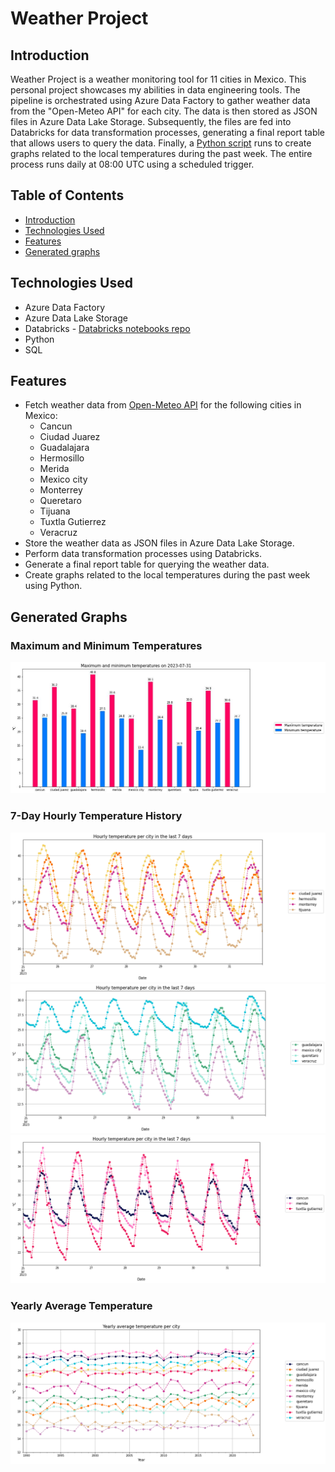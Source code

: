 # Weather Project 

## Introduction

Weather Project is a weather monitoring tool for 11 cities in Mexico. This personal project showcases my abilities in data engineering tools. The pipeline is orchestrated using Azure Data Factory to gather weather data from the "Open-Meteo API" for each city. The data is then stored as JSON files in Azure Data Lake Storage. Subsequently, the files are fed into Databricks for data transformation processes, generating a final report table that allows users to query the data. Finally, a [Python script](https://github.com/GP-20/weather_project_databricks/blob/main/Notebooks/reports/weather_graphs.py) runs to create graphs related to the local temperatures during the past week. The entire process runs daily at 08:00 UTC using a scheduled trigger.

## Table of Contents

- [Introduction](#introduction)
- [Technologies Used](#technologies-used)
- [Features](#features)
- [Generated graphs](#generated-graphs)

## Technologies Used

- Azure Data Factory
- Azure Data Lake Storage
- Databricks - [Databricks notebooks repo](https://github.com/GP-20/weather_project_databricks)
- Python
- SQL

## Features

- Fetch weather data from [Open-Meteo API](https://open-meteo.com/en/features#available-apis) for the following cities in Mexico:
  - Cancun
  - Ciudad Juarez
  - Guadalajara
  - Hermosillo
  - Merida
  - Mexico city
  - Monterrey
  - Queretaro
  - Tijuana
  - Tuxtla Gutierrez
  - Veracruz
- Store the weather data as JSON files in Azure Data Lake Storage.
- Perform data transformation processes using Databricks.
- Generate a final report table for querying the weather data.
- Create graphs related to the local temperatures during the past week using Python.

## Generated Graphs

### Maximum and Minimum Temperatures
![max and min](https://raw.githubusercontent.com/GP-20/weather_project_databricks/main/Notebooks/reports/images/max_and_min.jpeg)
### 7-Day Hourly Temperature History
![7-day-n](https://raw.githubusercontent.com/GP-20/weather_project_databricks/main/Notebooks/reports/images/hourly_north.png)
![7-day-c](https://raw.githubusercontent.com/GP-20/weather_project_databricks/main/Notebooks/reports/images/hourly_center.png)
![7-day-s](https://raw.githubusercontent.com/GP-20/weather_project_databricks/main/Notebooks/reports/images/hourly_south.png)
### Yearly Average Temperature
![yearly](https://raw.githubusercontent.com/GP-20/weather_project_databricks/main/Notebooks/reports/images/yearly_average.png)

